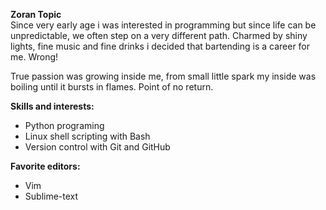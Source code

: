 **Zoran Topic**\
Since very early age i was interested in programming but since life can be
unpredictable, we often step on a very different path. Charmed by shiny lights,
fine music and fine drinks i decided that bartending is a career for me. Wrong!

True passion was growing inside me, from small little spark my inside was
boiling until it bursts in flames. Point of no return.

<!--- find a better image, maybe somekind of bar or small banner
![python-logo.jpeg](https://github.com/MorphZG/MorphZG/blob/main/assets/python-logo.jpeg?)
--->

**Skills and interests:**
- Python programing
- Linux shell scripting with Bash
- Version control with Git and GitHub

**Favorite editors:**
- Vim
- Sublime-text



<!--- comment
languages: python, sql, javascript, golang
Knowledge of different linux distributions and protocols,
bash shell scripting, SSH, SFTP, PGP encryption
docker and cloud services like aws
--->

<!--- comment
Awesome GitHub Profile README
https://github.com/abhisheknaiidu/awesome-github-profile-readme
--->

